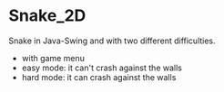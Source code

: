 # Snake_2D
Snake in Java-Swing and with two different difficulties.
- with game menu
- easy mode: it can't crash against the walls
- hard mode: it can crash against the walls
